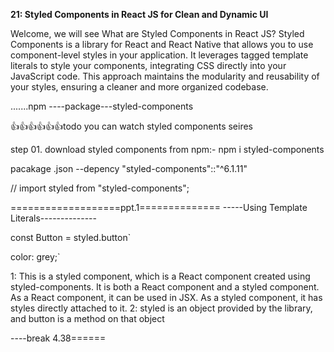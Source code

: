 ****21: Styled Components in React JS for Clean and Dynamic UI****

Welcome, we will see What are Styled Components in React JS? Styled Components is a library for React and React Native that allows you to use component-level styles in your application. It leverages tagged template literals to style your components, integrating CSS directly into your JavaScript code. This approach maintains the modularity and reusability of your styles, ensuring a cleaner and more organized codebase. 


.......npm ----package---styled-components


👍👍👍👍👍👍todo you can watch styled components seires


step 01. download styled components from npm:-
npm i styled-components

pacakage .json --depency
  "styled-components"::"^6.1.11"

  // import styled from "styled-components";



  ===================ppt.1==============
     -----Using Template Literals--------------

 
  const Button = styled.button`

 color: grey;`

1: This is a styled component, which is a React component created using styled-components. It is both a React component and a styled component. As a React component, it can be used in JSX. As a styled component, it has styles directly attached to it.
2: styled is an object provided by the library, and button is a method on that object


----break 4.38======